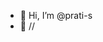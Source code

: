 - 👋 Hi, I’m @prati-s
- 👀 // 


<!---
prati-s/prati-s is a ✨ special ✨ repository because its `README.md` (this file) appears on your GitHub profile.
You can click the Preview link to take a look at your changes.
--->
